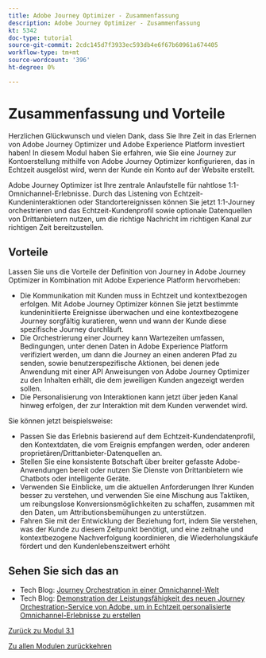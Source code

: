 ```yaml
---
title: Adobe Journey Optimizer - Zusammenfassung
description: Adobe Journey Optimizer - Zusammenfassung
kt: 5342
doc-type: tutorial
source-git-commit: 2cdc145d7f3933ec593db4e6f67b60961a674405
workflow-type: tm+mt
source-wordcount: '396'
ht-degree: 0%

---
```


# Zusammenfassung und Vorteile

Herzlichen Glückwunsch und vielen Dank, dass Sie Ihre Zeit in das Erlernen von Adobe Journey Optimizer und Adobe Experience Platform investiert haben!
In diesem Modul haben Sie erfahren, wie Sie eine Journey zur Kontoerstellung mithilfe von Adobe Journey Optimizer konfigurieren, das in Echtzeit ausgelöst wird, wenn der Kunde ein Konto auf der Website erstellt.

Adobe Journey Optimizer ist Ihre zentrale Anlaufstelle für nahtlose 1:1-Omnichannel-Erlebnisse. Durch das Listening von Echtzeit-Kundeninteraktionen oder Standortereignissen können Sie jetzt 1:1-Journey orchestrieren und das Echtzeit-Kundenprofil sowie optionale Datenquellen von Drittanbietern nutzen, um die richtige Nachricht im richtigen Kanal zur richtigen Zeit bereitzustellen.

## Vorteile

Lassen Sie uns die Vorteile der Definition von Journey in Adobe Journey Optimizer in Kombination mit Adobe Experience Platform hervorheben:

- Die Kommunikation mit Kunden muss in Echtzeit und kontextbezogen erfolgen. Mit Adobe Journey Optimizer können Sie jetzt bestimmte kundeninitiierte Ereignisse überwachen und eine kontextbezogene Journey sorgfältig kuratieren, wenn und wann der Kunde diese spezifische Journey durchläuft.
- Die Orchestrierung einer Journey kann Wartezeiten umfassen, Bedingungen, unter denen Daten in Adobe Experience Platform verifiziert werden, um dann die Journey an einen anderen Pfad zu senden, sowie benutzerspezifische Aktionen, bei denen jede Anwendung mit einer API Anweisungen von Adobe Journey Optimizer zu den Inhalten erhält, die dem jeweiligen Kunden angezeigt werden sollen.
- Die Personalisierung von Interaktionen kann jetzt über jeden Kanal hinweg erfolgen, der zur Interaktion mit dem Kunden verwendet wird.

Sie können jetzt beispielsweise:

- Passen Sie das Erlebnis basierend auf dem Echtzeit-Kundendatenprofil, den Kontextdaten, die vom Ereignis empfangen werden, oder anderen proprietären/Drittanbieter-Datenquellen an.
- Stellen Sie eine konsistente Botschaft über breiter gefasste Adobe-Anwendungen bereit oder nutzen Sie Dienste von Drittanbietern wie Chatbots oder intelligente Geräte.
- Verwenden Sie Einblicke, um die aktuellen Anforderungen Ihrer Kunden besser zu verstehen, und verwenden Sie eine Mischung aus Taktiken, um reibungslose Konversionsmöglichkeiten zu schaffen, zusammen mit den Daten, um Attributionsbemühungen zu unterstützen.
- Fahren Sie mit der Entwicklung der Beziehung fort, indem Sie verstehen, was der Kunde zu diesem Zeitpunkt benötigt, und eine zeitnahe und kontextbezogene Nachverfolgung koordinieren, die Wiederholungskäufe fördert und den Kundenlebenszeitwert erhöht

## Sehen Sie sich das an

- Tech Blog: [Journey Orchestration in einer Omnichannel-Welt](https://medium.com/adobetech/journey-orchestration-in-an-omnichannel-world-3a2d32d556d9)
- Tech Blog: [Demonstration der Leistungsfähigkeit des neuen Journey Orchestration-Service von Adobe, um in Echtzeit personalisierte Omnichannel-Erlebnisse zu erstellen](https://medium.com/adobetech/demonstrating-the-power-of-adobes-new-journey-orchestration-service-to-build-personalized-aa60d88cd34)

[Zurück zu Modul 3.1](./journey-orchestration-create-account.md)

[Zu allen Modulen zurückkehren](../../../overview.md)
